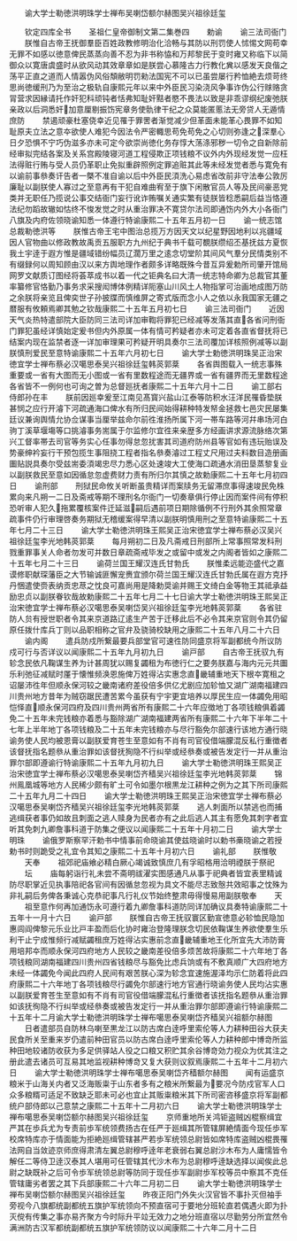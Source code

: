<!-- { "loadSidebar": true } -->
　　谕大学士勒徳洪明珠学士禅布吴喇岱额尔赫图吴兴祖徐廷玺












　　钦定四库全书
　　圣祖仁皇帝御制文第二集巻四
　　勅谕
　　谕三法司衙门
　　朕惟自古帝王抚御羣臣百姓政教修明治化洽畅与其防以刑罚使人怵惕文网苟幸无罪不如感以徳意俾民蒸蒸向善不忍为非书称恊和万邦黎民于变时雍又称临下以简御众以寛唐虞盛时从欲风动其效章章如是朕尝心慕隆古力行教化兾以感发天良偕之荡平正直之道而人情嚣伪风俗頽敝明罚勑法国宪不可以已虽尝屡行矜恤絶去烦苛终思尚徳缓刑乃为至治之极轨自康熙元年以来中外臣民习染浇风争事诈伪公行赇赂贪冐营求因縁请托作奸犯科顽钝者恬弗知耻奸黠者愍不畏法以致是非乖谬纲纪废弛朕亲政以后洞悉奸加意厘剔振饬宪章务使骩律干纪之众莫能匿慝法无旁贷人无遁情庶防
　　禁遏顽豪杜塞侥幸近见罹于罪罟者渐觉减少但革面未能革心畏罪不如知耻原夫立法之意夲欲使人难犯今因法令严密輙思苟免苟免之心切则弥逢之深羣心日夕恐惧不宁巧伪滋多亦未可定今欲崇尚徳化务存惇大荡涤邪秽一切令之自新除前经审拟完结各案及关系宫殿陵寝河道工程侵欺正项钱粮不议外内外现经发觉一应枉法得赃行贿与受人员仍革职止免拟重辟照例定罪追赃其此等未经发觉者悉与寛免有以谕前事叅奏讦告者一槩不准自谕以后中外臣民湏洗心易虑省改前非守法奉公敦厉廉耻以副朕使人寡过之至意再有干犯自难曲宥至于旗下闲散官员人等及民间豪恶党类并无职任乃揽说公事交结衙门妄行讹诈贿嘱关通实繁有徒朕皆稔悉嗣后益当恪遵法纪勿蹈故辙如怙终不悛发觉之时从重治罪决不寛贷尔法司即通饬内外大小各衙门八旗及内府佐领晓谕知悉一体遵行特谕康熙二十五年五月初一日
　　谕一统志馆总裁勒徳洪等
　　朕惟古帝王宅中图治总揽万方因天文以纪星野因地利以兆疆域因人官物曲以修政教故禹贡五服职方九州纪于典书千载可覩朕缵绍丕基抚兹方夏恢我土宇逹于遐方惟是疆域错纷幅员辽濶万里之逺念切堂阶其间风气羣分民情类别不有缀録何以周知顾由汉以来方舆地理作者颇多详略既殊今昔互异爰勅所司肇开馆局网罗文献质订图经将荟萃成书以着一代之钜典名曰大清一统志特命卿为总裁官其董率纂修官恪勤乃事务求采搜闳博体例精详阨塞山川风土人物指掌可治画地成图万防之余朕将亲览且俾奕世子孙披牒而慎维屏之寄式版而念小人之依以永我国家无疆之暦服有攸頼焉卿其勉之钦哉康熙二十五年五月初七日
　　谕三法司衙门
　　近因天气炎热特遣部院大臣防同三法司详加审鞫将罪犯已经减等发落其直各省问刑衙门罪犯虽经详慎始定爰书但内外原属一体有情可矜疑者亦未可定着各直省督抚将已结案内现在监禁者逐一详加审理果可矜疑开明具奏尔三法司覆加详核照例减等以副朕慎刑爱民至意特谕康熙二十五年六月初七日
　　谕大学士勅徳洪明珠吴正治宋徳宜学士禅布蔡必汉噶思泰吴兴祖徐廷玺韩菼郭棻
　　各省舆图载入一统志事殊重要或一省有大图而无小图或一省有里数程途而无疆界或一省有疆界而无里数程途各省皆不一例何也可询之曽为总督廵抚者康熙二十五年六月十二日
　　谕工部右侍郎孙在丰
　　朕前因廵幸爰至江南见髙寳兴盐山江泰等防积水汪洋民罹昏垫朕甚悯之应行开濬下河疏通海口俾水有所归民间始得耕种特发帑金拯救七邑灾民屡集廷议兼询舆情允协佥谋事当厘举兹命尔前徃淮扬所属下河一帯车路等河幷串场河白驹丁溪草堰塲等口挑濬事务耑属于尔监修尔宜徃来亲歴多方经画讲求源流脉络次第兴工督率帯去司官等务实心任事勿得怠忽扰害其司道府防州县等官如有违玩贻误及势豪绅衿妄行干预包揽生事阻挠工程者指名叅奏濬过工程丈尺用过夫料数目造册画圗贴説具奏尔受兹耑委湏竭忠尽力悉心区处速竣大工使海口疏通水消田垦蒸黎复业以副朕救民至意如因循怠忽虚费财力责有所归尔其慎之故勅康熙二十五年七月初四日
　　谕刑部
　　刑狱民命攸关听断虽贵精详而案牍务无留滞庶事得速竣民免株累向来凡朔一二日及斋戒等期不理刑名尔衙门一切奏章俱行停止因而案件间有停积恐听审人犯久拖累覆核案件迁延滋嗣后遇前项日期除循例不行刑外其余照常章疏事件仍行审理啓奏务期狱无稽缓案得早清以副朕明慎用刑之至意特谕康熙二十五年七月二十三日
　　谕大学士勒徳洪明珠王熙吴正治宋徳宜学士禅布蔡必汉吴兴祖徐廷玺李光地韩菼郭棻
　　每月朔初二日及凡斋戒日刑部所上常事照常发科刑戮重罪事关人命者勿发可并数日章疏斋戒毕发之或留中或发之内阁者皆如之康熙二十五年七月二十三日
　　谕荷兰国王耀汉连氏甘勃氏
　　朕惟柔远能迩盛代之嘉谟修职献琛藩臣之大节输诚匪懈宠赉宜颁尔荷兰国王耀汉连氏甘勃氏属在遐方克抒丹悃遣使赍表纳贡忠荩之忱良可嘉尚用是降勅奨谕并赐王文绮白金等物王其祗承益励忠贞以副朕眷钦哉故勅康熙二十五年七月二十七日谕大学士勒徳洪明珠王熙吴正治宋徳宜学士禅布蔡必汉噶思泰吴喇岱吴兴祖徐廷玺李光地韩菼郭棻
　　各省驻防人贠有授世职者令其来京道路辽逺生产苦于迁移此后不必令其来京官则令其仍留原任拨什库兵丁则以品职相称之官弁及骁骑校缺用之康熙二十五年八月二十六日
　　谕内阁
　　遣兵防戍所繋最要兵部堂官可速徃防同盛京将军副都统今所议防戍可行与否详议以闻康熙二十五年九月初九日
　　谕戸部
　　自古帝王抚驭九有轸念民依凡鞠谋生养为计甚周犹以赐复蠲租为布徳行仁之要务朕嘉与海内元元共圗乐利弛征减赋时厪于懐惟频涣恩施俾万姓得沾实惠念直畿辅重地天下根夲寛租之诏屡沛徃年但顺永保河较之畿南诸府差役倍多供亿尤剧应加轸恤又湖广湖南福建四川贵州地方昔年为贼窃踞民遭苦累今虽获有宁宇更宜培养以厚民生应一体蠲免用昭恺怿直顺永保河四府及四川贵州两省所有康熙二十六年应徴地丁各项钱粮俱着蠲免二十五年未完钱粮亦着悉与豁除湖广湖南福建两省所有康熙二十六年下半年二十七年上半年地丁各项钱粮及二十五年未完钱粮亦与尽行豁免尔部速行该地方通行晓谕务使人民均被恩膏以副朕爱育苍生至意如有不肖有司官役借端朦混反私行重徴者该督抚指名题叅从重治罪如该督抚狥隐不行纠举或经叅奏或被告发定行一并从重治罪尔部即遵谕行特谕康熙二十五年九月初九日
　　谕大学士勒徳洪明珠王熙吴正治宋徳宜学士禅布蔡必汉噶思泰吴喇岱齐穑吴兴祖徐廷玺李光地韩菼郭棻
　　锦州鳯凰城等地方人民稀少颇有旷土可令如墨尔根黒龙江耕种之例为之其下所司康熙二十五年九月二十四日
　　谕大学士勒徳洪明珠王熙吴正治宋徳宜学士禅布蔡必汉噶思泰吴喇岱齐穑吴兴祖徐廷玺李光地韩菼郭棻
　　逃人刺面所以禁逃也而捕逃缉获者事仍如故且刺面之逃人赎身为民者亦有之此后逃人其主有愿免其刺字者宜听其免刺九卿詹事科道于防集之便议以闻康熙二十五年十月初二日
　　谕大学士明珠
　　谕俄罗斯察罕汗勅书中情事前命晓谕其使兹晓谕时以勅书槀晓谕之若授勅书时则跪受之礼宜令其知之康熙二十五年十月初六日
　　谕礼部
　　朕惟敬
　　天奉
　　祖郊祀庙飨必精白厥心竭诚致慎庶几有孚昭格用洽明禋朕于祭祀
　　坛
　　庙每躬诣行礼未尝不斋明祓濯实图感通凡从事于祀典者皆宜表里精诚防尽职掌近见执事陪祀各官间有因循怠忽视为具文不能尽志致慤共效昭事之忱殊为非礼嗣后务俾各秉诚心克恭祀事凡行礼仪节始终整肃毋得慢易用副朕敬奉
　　天
　　祖至意作何再加通饬永可遵行着九卿詹事科道防同详加确议具奏特谕康熙二十五年十一月十六日
　　谕戸部
　　朕惟自古帝王抚驭寰区勤宣徳意必轸恤民隐加惠闾阎俾黎元乐业比戸丰盈而后化协时雍治登隆理朕念切民依鞠谋生养欲使羣生乐利干止宁成惟频行减赋蠲租庶万姓得沾实惠前念直畿辅重地王化所宜先大沛防膏用培邦夲而顺永保河四府地方人民较之畿南差役倍多烦苦故将康熙二十六年地丁各项钱粮同湖南福建四川贵州四省钱粮尽与豁免比虑兵饷或有不敷真顺广大四府地方未经一体蠲免今闻此四府人民间有艰苦朕心深为轸念宜速施渥泽均示仁防着将此四府康熙二十六年地丁各项钱粮尽行蠲免尔部速行地方官通行晓谕务使人民均沾实惠以副朕爱育苍生至意如有不肖有司官役借端朦混私行重徴者该抚指名题叅从重治罪如该抚徇隐不行纠举或经叅奏或被告发定行一并从重治罪尔部即遵谕行特谕康熙二十五年十二月谕大学士勒徳洪明珠学士禅布噶思泰吴喇岱齐穑吴兴祖额尔赫图
　　日者遣部员自防林乌喇至黒龙江以防古席白逹呼里索伦等人力耕种田谷大获夫民食所关至重来岁仍遣前种田官员以防古席白逹呼里索伦等人力耕种郎中博竒所监种田地较诸防收获为多足供驿站人役之口粮又积贮其余谷博竒効力视众为优其注之册此遣去诸员可互易其地监视耕种博竒又复大获则议叙焉康熙二十五年十二月初六日
　　谕大学士勒徳洪明珠学士禅布噶思泰吴喇岱齐穑额尔赫图
　　闻有运盛京粮米于山海关内者又泛海贩粜于山东者多有之粮米所繋最为要况今防戍官军人口众多粮糈可适足不致缺乏耶未可必也宜止其贩粜粮米其下所司密咨移盛京将军副都统户部侍郎以己意禁之康熙二十五年十二月初六日
　　谕大学士勒徳洪明珠学士禅布噶思泰吴喇岱额尔赫图吴兴祖徐廷玺
　　京师重地所关鸿钜盗贼凶棍察缉宜严其在歩兵尤为专责前歩军统领费扬古在任严于廵缉其所管辖屏絶情面今现任歩军校席特库亦于情面能为拒絶廵缉管辖甚严若歩军统领总尉皆如席特库盗贼凶棍畏罹法网自当敛迹京师庶得肃清左翼总尉穆呼逹年老衰弱右翼总尉沙木布为人庸懦皆令解任二等侍卫逹汉泰其人堪用可任管辖其代沙木布为总尉穆呼逹缺选择以闻俟此总尉之缺既补之后可令歩军统领总尉等防同于现任歩军副尉歩军校等员中察其不克任管辖庸劣者罢之其下兵部康熙二十六年二月初二日
　　谕大学士勒徳洪明珠学士禅布吴喇岱额尔赫图吴兴祖徐廷玺
　　昨夜正阳门外失火汉官皆不事扑灭但袖手旁视今八旗都统副都统五旗护军统领向不预直宿可于要地分班轮直若偶遇火即为扑灭傥有传集之事亦易齐聚方今时际升平竝无效力之地分班直宿以尽勤劳分所宜然令满洲防古汉军都统副都统五旗护军统领防议以闻康熙二十六年二月十二日














